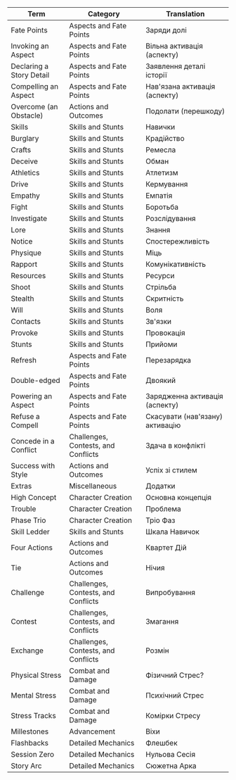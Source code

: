 
| Term                     | Category                            | Translation                     |
| ------------------------ | ----------------------------------- | ------------------------------- |
| Fate Points              | Aspects and Fate Points             | Заряди долі                     |
| Invoking an Aspect       | Aspects and Fate Points             | Вільна активація (аспекту)      |
| Declaring a Story Detail | Aspects and Fate Points             | Заявлення деталі історії        |
| Compelling an Aspect     | Aspects and Fate Points             | Нав'язана активація (аспекту)   |
| Overcome (an Obstacle)   | Actions and Outcomes                | Подолати (перешкоду)            |
| Skills                   | Skills and Stunts                   | Навички                         |
| Burglary                 | Skills and Stunts                   | Крадійство                      |
| Crafts                   | Skills and Stunts                   | Ремесла                         |
| Deceive                  | Skills and Stunts                   | Обман                           |
| Athletics                | Skills and Stunts                   | Атлетизм                        |
| Drive                    | Skills and Stunts                   | Кермування                      |
| Empathy                  | Skills and Stunts                   | Емпатія                         |
| Fight                    | Skills and Stunts                   | Боротьба                        |
| Investigate              | Skills and Stunts                   | Розслідування                   |
| Lore                     | Skills and Stunts                   | Знання                          |
| Notice                   | Skills and Stunts                   | Спостережливість                |
| Physique                 | Skills and Stunts                   | Міць                            |
| Rapport                  | Skills and Stunts                   | Комунікативність                |
| Resources                | Skills and Stunts                   | Ресурси                         |
| Shoot                    | Skills and Stunts                   | Стрільба                        |
| Stealth                  | Skills and Stunts                   | Скритність                      |
| Will                     | Skills and Stunts                   | Воля                            |
| Contacts                 | Skills and Stunts                   | Зв'язки                         |
| Provoke                  | Skills and Stunts                   | Провокація                      |
| Stunts                   | Skills and Stunts                   | Прийоми                         |
| Refresh                  | Aspects and Fate Points             | Перезарядка                     |
| Double-edged             | Aspects and Fate Points             | Двоякий                         |
| Powering an Aspect       | Aspects and Fate Points             | Зарядженна активація (аспекту)  |
| Refuse a Compell         | Aspects and Fate Points             | Скасувати (нав'язану) активацію |
| Concede in a Conflict    | Challenges, Contests, and Conflicts | Здача в конфлікті               |
| Success with Style       | Actions and Outcomes                | Успіх зі стилем                 |
| Extras                   | Miscellaneous                       | Додатки                         |
| High Concept             | Character Creation                  | Основна концепція               |
| Trouble                  | Character Creation                  | Проблема                        |
| Phase Trio               | Character Creation                  | Тріо Фаз                        |
| Skill Ledder             | Skills and Stunts                   | Шкала Навичок                   |
| Four Actions             | Actions and Outcomes                | Квартет Дій                     |
| Tie                      | Actions and Outcomes                | Нічия                           |
| Challenge                | Challenges, Contests, and Conflicts | Випробування                    |
| Contest                  | Challenges, Contests, and Conflicts | Змагання                        |
| Exchange                 | Challenges, Contests, and Conflicts | Розмін                          |
| Physical Stress          | Combat and Damage                   | Фізичний Стрес?                 |
| Mental Stress            | Combat and Damage                   | Психічний Стрес                 |
| Stress Tracks            | Combat and Damage                   | Комірки Стресу                  |
| Millestones              | Advancement                         | Віхи                            |
| Flashbacks               | Detailed Mechanics                  | Флешбек                         |
| Session Zero             | Detailed Mechanics                  | Нульова Сесія                   |
| Story Arc                | Detailed Mechanics                  | Сюжетна Арка                    |

